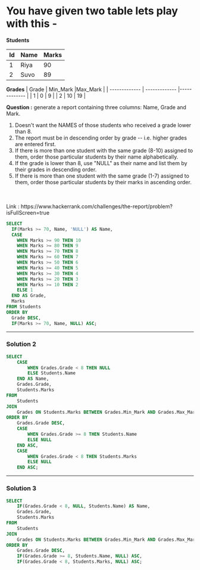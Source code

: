 # You have given two table lets play with this -

**Students**

| Id  | Name |Marks |
| ------------- | ------------- |------------- |
| 1  | Riya  | 90 |
|  2 | Suvo  | 89 |

**Grades**
| Grade  | Min_Mark |Max_Mark |
| ------------- | ------------- |------------- |
| 1  | 0  | 9 |
|  2 | 10  | 19 |

**Question :**
generate a report containing three columns: Name, Grade and Mark. <br>
1. Doesn't want the NAMES of those students who received a grade lower than 8. <br>
2. The report must be in descending order by grade -- i.e. higher grades are entered first. <br>
3. If there is more than one student with the same grade (8-10) assigned to them, order those particular students by their name alphabetically. <br>
4. If the grade is lower than 8, use "NULL" as their name and list them by their grades in descending order.<br>
5. If there is more than one student with the same grade (1-7) assigned to them, order those particular students by their marks in ascending order.<br>
<br>
<br>
Link : https://www.hackerrank.com/challenges/the-report/problem?isFullScreen=true

```SQL
SELECT 
  IF(Marks >= 70, Name, 'NULL') AS Name,
  CASE 
    WHEN Marks >= 90 THEN 10
    WHEN Marks >= 80 THEN 9
    WHEN Marks >= 70 THEN 8
    WHEN Marks >= 60 THEN 7
    WHEN Marks >= 50 THEN 6
    WHEN Marks >= 40 THEN 5
    WHEN Marks >= 30 THEN 4
    WHEN Marks >= 20 THEN 3
    WHEN Marks >= 10 THEN 2
    ELSE 1
  END AS Grade,
  Marks
FROM Students
ORDER BY 
  Grade DESC,
  IF(Marks >= 70, Name, NULL) ASC;
```
------------------------------------
### Solution 2
```sql
SELECT 
    CASE 
        WHEN Grades.Grade < 8 THEN NULL 
        ELSE Students.Name 
    END AS Name,
    Grades.Grade,
    Students.Marks
FROM 
    Students
JOIN 
    Grades ON Students.Marks BETWEEN Grades.Min_Mark AND Grades.Max_Mark
ORDER BY 
    Grades.Grade DESC,
    CASE 
        WHEN Grades.Grade >= 8 THEN Students.Name 
        ELSE NULL 
    END ASC,
    CASE 
        WHEN Grades.Grade < 8 THEN Students.Marks 
        ELSE NULL 
    END ASC;
```
----------------------
### Solution 3
```sql
SELECT 
    IF(Grades.Grade < 8, NULL, Students.Name) AS Name,
    Grades.Grade,
    Students.Marks
FROM 
    Students
JOIN 
    Grades ON Students.Marks BETWEEN Grades.Min_Mark AND Grades.Max_Mark
ORDER BY 
    Grades.Grade DESC,
    IF(Grades.Grade >= 8, Students.Name, NULL) ASC,
    IF(Grades.Grade < 8, Students.Marks, NULL) ASC;
```
